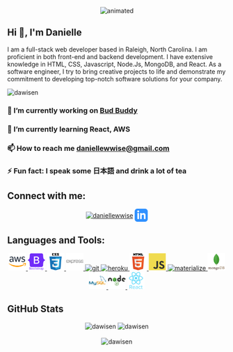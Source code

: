 <p align="center">
  <img src="hello.gif" alt="animated" />
</p>

## Hi 👋, I'm Danielle
I am a full-stack web developer based in Raleigh, North Carolina. I am proficient in both front-end and backend development. I have extensive knowledge in HTML, CSS, Javascript, Node.Js, MongoDB, and React. As a software engineer, I try to bring creative projects to life and demonstrate my commitment to developing top-notch software solutions for your company.

<p align="left"> <img src="https://komarev.com/ghpvc/?username=dawisen&label=Profile%20views&color=0e75b6&style=flat" alt="dawisen" /> </p>

### 🔭 I’m currently working on [Bud Buddy](https://github.com/dawisen/budbuddy)

### 🌱 I’m currently learning **React, AWS**

### 📫 How to reach me **daniellewwise@gmail.com**

### ⚡ Fun fact: **I speak some 日本語 and drink a lot of tea**

## Connect with me:
<p align="center">
<a href="https://www.hackerrank.com/daniellewwise" target="blank"><img align="center" src="https://cdn.jsdelivr.net/npm/simple-icons@3.0.1/icons/hackerrank.svg" alt="daniellewwise" height="30" width="40" /></a>
<a href="https://www.linkedin.com/in/daniellewisen1/"> <img align="center" src="makefg.png" alt="daniellewisen1" height="30" width="30" /></a> 
</p>

## Languages and Tools:
<p align="center"> <a href="https://aws.amazon.com" target="_blank"> <img src="https://raw.githubusercontent.com/devicons/devicon/master/icons/amazonwebservices/amazonwebservices-original-wordmark.svg" alt="aws" width="40" height="40"/> </a> <a href="https://getbootstrap.com" target="_blank"> <img src="https://raw.githubusercontent.com/devicons/devicon/master/icons/bootstrap/bootstrap-plain-wordmark.svg" alt="bootstrap" width="40" height="40"/> </a> <a href="https://www.w3schools.com/css/" target="_blank"> <img src="https://raw.githubusercontent.com/devicons/devicon/master/icons/css3/css3-original-wordmark.svg" alt="css3" width="40" height="40"/> </a> <a href="https://expressjs.com" target="_blank"> <img src="https://raw.githubusercontent.com/devicons/devicon/master/icons/express/express-original-wordmark.svg" alt="express" width="40" height="40"/> </a> <a href="https://git-scm.com/" target="_blank"> <img src="https://www.vectorlogo.zone/logos/git-scm/git-scm-icon.svg" alt="git" width="40" height="40"/> </a> <a href="https://heroku.com" target="_blank"> <img src="https://www.vectorlogo.zone/logos/heroku/heroku-icon.svg" alt="heroku" width="40" height="40"/> </a> <a href="https://www.w3.org/html/" target="_blank"> <img src="https://raw.githubusercontent.com/devicons/devicon/master/icons/html5/html5-original-wordmark.svg" alt="html5" width="40" height="40"/> </a> <a href="https://developer.mozilla.org/en-US/docs/Web/JavaScript" target="_blank"> <img src="https://raw.githubusercontent.com/devicons/devicon/master/icons/javascript/javascript-original.svg" alt="javascript" width="40" height="40"/> </a> <a href="https://materializecss.com/" target="_blank"> <img src="https://raw.githubusercontent.com/prplx/svg-logos/5585531d45d294869c4eaab4d7cf2e9c167710a9/svg/materialize.svg" alt="materialize" width="40" height="40"/> </a> <a href="https://www.mongodb.com/" target="_blank"> <img src="https://raw.githubusercontent.com/devicons/devicon/master/icons/mongodb/mongodb-original-wordmark.svg" alt="mongodb" width="40" height="40"/> </a> <a href="https://www.mysql.com/" target="_blank"> <img src="https://raw.githubusercontent.com/devicons/devicon/master/icons/mysql/mysql-original-wordmark.svg" alt="mysql" width="40" height="40"/> </a> <a href="https://nodejs.org" target="_blank"> <img src="https://raw.githubusercontent.com/devicons/devicon/master/icons/nodejs/nodejs-original-wordmark.svg" alt="nodejs" width="40" height="40"/> </a> <a href="https://reactjs.org/" target="_blank"> <img src="https://raw.githubusercontent.com/devicons/devicon/master/icons/react/react-original-wordmark.svg" alt="react" width="40" height="40"/> </a> </p>

## GitHub Stats
<div align="center">
<img align="center" src="https://github-readme-stats.vercel.app/api/top-langs?username=dawisen&show_icons=true&locale=en&layout=compact" alt="dawisen" width="40%" />

<img align="center" src="https://github-readme-stats.vercel.app/api?username=dawisen&show_icons=true&locale=en" alt="dawisen" width="40%" />
</div>
<br>
<div align="center"> <img align="center" src="https://github-readme-streak-stats.herokuapp.com/?user=dawisen&" alt="dawisen" width="33%" /></div>
